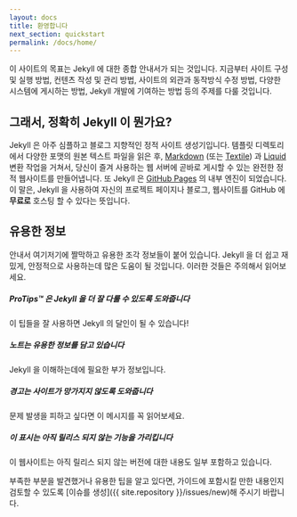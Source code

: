 ```yaml
---
layout: docs
title: 환영합니다
next_section: quickstart
permalink: /docs/home/
---
```


이 사이트의 목표는 Jekyll 에 대한 종합 안내서가 되는 것입니다. 지금부터 사이트 구성 및 실행 방법, 컨텐츠 작성 및 관리 방법, 사이트의 외관과 동작방식 수정 방법, 다양한 시스템에 게시하는 방법, Jekyll 개발에 기여하는 방법 등의 주제를 다룰 것입니다.

## 그래서, 정확히 Jekyll 이 뭔가요?

Jekyll 은 아주 심플하고 블로그 지향적인 정적 사이트 생성기입니다. 템플릿 디렉토리에서 다양한 포맷의 원본 텍스트 파일을 읽은 후, [Markdown](http://daringfireball.net/projects/markdown/) (또는 [Textile](http://redcloth.org/textile)) 과 [Liquid](https://github.com/Shopify/liquid/wiki) 변환 작업을 거쳐서, 당신이 즐겨 사용하는 웹 서버에 곧바로 게시할 수 있는 완전한 정적 웹사이트를 만들어냅니다. 또 Jekyll 은 [GitHub Pages](http://pages.github.com) 의 내부 엔진이 되었습니다. 이 말은, Jekyll 을 사용하여 자신의 프로젝트 페이지나 블로그, 웹사이트를 GitHub 에 **무료로** 호스팅 할 수 있다는 뜻입니다.

## 유용한 정보

안내서 여기저기에 짤막하고 유용한 조각 정보들이 붙어 있습니다. Jekyll 을 더 쉽고 재밌게, 안정적으로 사용하는데 많은 도움이 될 것입니다. 이러한 것들은 주의해서 읽어보세요.

<div class="note">
  <h5>ProTips™ 은 Jekyll 을 더 잘 다룰 수 있도록 도와줍니다</h5>
  <p>이 팁들을 잘 사용하면 Jekyll 의 달인이 될 수 있습니다!</p>
</div>

<div class="note info">
  <h5>노트는 유용한 정보를 담고 있습니다</h5>
  <p>Jekyll 을 이해하는데에 필요한 부가 정보입니다.</p>
</div>

<div class="note warning">
  <h5>경고는 사이트가 망가지지 않도록 도와줍니다</h5>
  <p>문제 발생을 피하고 싶다면 이 메시지를 꼭 읽어보세요.</p>
</div>

<div class="note unreleased">
  <h5>이 표시는 아직 릴리스 되지 않는 기능을 가리킵니다</h5>
  <p>이 웹사이트는 아직 릴리스 되지 않는 버전에 대한 내용도 일부 포함하고 있습니다.</p>
</div>

부족한 부분을 발견했거나 유용한 팁을 알고 있다면, 가이드에 포함시킬 만한 내용인지 검토할 수 있도록 [이슈를 생성]({{ site.repository }}/issues/new)해 주시기 바랍니다.
